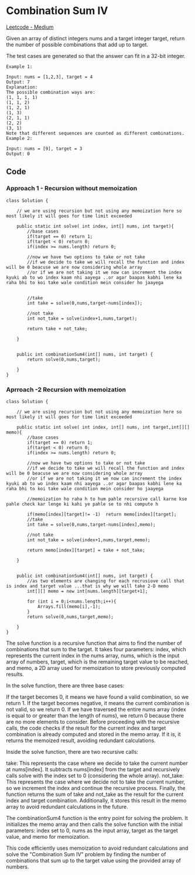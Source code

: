 # Combination Sum IV


[Leetcode - Medium](https://leetcode.com/problems/combination-sum-iv/?envType=daily-question&envId=2023-09-09)


Given an array of distinct integers nums and a target integer target, return the number of possible combinations that add up to target.

The test cases are generated so that the answer can fit in a 32-bit integer.

    Example 1:

    Input: nums = [1,2,3], target = 4
    Output: 7
    Explanation:
    The possible combination ways are:
    (1, 1, 1, 1)
    (1, 1, 2)
    (1, 2, 1)
    (1, 3)
    (2, 1, 1)
    (2, 2)
    (3, 1)
    Note that different sequences are counted as different combinations.
    Example 2:

    Input: nums = [9], target = 3
    Output: 0


## Code

### Approach 1 - Recursion without memoization

```
class Solution {

    // we are using recursion but not using any memoization here so most likely it will goes for time limit exceeded

    public static int solve( int index, int[] nums, int target){
        //base cases
        if(target == 0) return 1;
        if(target < 0) return 0;
        if(index >= nums.length) return 0;

        //now we have two options to take or not take
        //if we decide to take we will recall the function and index will be 0 beacuse we are now considering whole array
        //or if we are not taking it we now can increment the index kyuki ab to wo index kaam nhi aayega ..or agar baapas kabhi lene ka raha bhi to koi take wale condition mein consider ho jaayega


        //take
        int take = solve(0,nums,target-nums[index]);

        //not take
        int not_take = solve(index+1,nums,target);

        return take + not_take;

    }

    
    public int combinationSum4(int[] nums, int target) {
        return solve(0,nums,target);
        
    }
}
```

### Aprroach -2 Recursion with memoization


```
class Solution {

    // we are using recursion but not using any memoization here so most likely it will goes for time limit exceeded

    public static int solve( int index, int[] nums, int target,int[][] memo){
        //base cases
        if(target == 0) return 1;
        if(target < 0) return 0;
        if(index >= nums.length) return 0;

        //now we have two options to take or not take
        //if we decide to take we will recall the function and index will be 0 beacuse we are now considering whole array
        //or if we are not taking it we now can increment the index kyuki ab to wo index kaam nhi aayega ..or agar baapas kabhi lene ka raha bhi to koi take wale condition mein consider ho jaayega

        //memoization ho raha h to hum pahle recursive call karne kse pahle check kar lenge ki kahi ye pahle se to nhi compute h

        if(memo[index][target]!= -1)  return memo[index][target];
        //take
        int take = solve(0,nums,target-nums[index],memo);

        //not take
        int not_take = solve(index+1,nums,target,memo);

        return memo[index][target] = take + not_take;

    }

    
    public int combinationSum4(int[] nums, int target) {
        //as two elements are changing for each recrusiove call that is index and target value ...that is why we will take 2-D memo
        int[][] memo = new int[nums.length][target+1];

        for (int i = 0;i<nums.length;i++){
            Arrays.fill(memo[i],-1);
        }
        return solve(0,nums,target,memo);
        
    }
}
```

The solve function is a recursive function that aims to find the number of combinations that sum to the target. It takes four parameters: index, which represents the current index in the nums array, nums, which is the input array of numbers, target, which is the remaining target value to be reached, and memo, a 2D array used for memoization to store previously computed results.

In the solve function, there are three base cases:

If the target becomes 0, it means we have found a valid combination, so we return 1.
If the target becomes negative, it means the current combination is not valid, so we return 0.
If we have traversed the entire nums array (index is equal to or greater than the length of nums), we return 0 because there are no more elements to consider.
Before proceeding with the recursive calls, the code checks if the result for the current index and target combination is already computed and stored in the memo array. If it is, it returns the memoized result, avoiding redundant calculations.

Inside the solve function, there are two recursive calls:

take: This represents the case where we decide to take the current number at nums[index]. It subtracts nums[index] from the target and recursively calls solve with the index set to 0 (considering the whole array).
not_take: This represents the case where we decide not to take the current number, so we increment the index and continue the recursive process.
Finally, the function returns the sum of take and not_take as the result for the current index and target combination. Additionally, it stores this result in the memo array to avoid redundant calculations in the future.

The combinationSum4 function is the entry point for solving the problem. It initializes the memo array and then calls the solve function with the initial parameters: index set to 0, nums as the input array, target as the target value, and memo for memoization.

This code efficiently uses memoization to avoid redundant calculations and solve the "Combination Sum IV" problem by finding the number of combinations that sum up to the target value using the provided array of numbers.